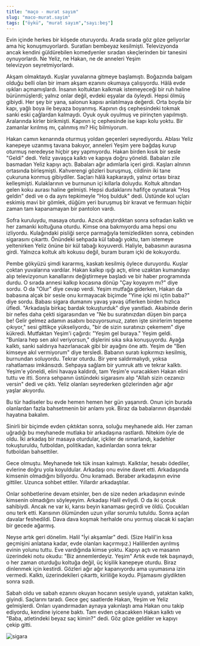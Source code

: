 ```yaml
---
title: "maço - murat sayım"
slug: "maco-murat.sayim"
tags: ["öykü", "murat sayım","sayı:beş"]
---
```



Evin içinde herkes bir köşede oturuyordu. Arada sırada göz göze
geliyorlar ama hiç konuşmuyorlardı. Suratları bembeyaz kesilmişti.
Televizyonda ancak kendini güldürebilen komedyenler sıradan skeçlerinden
bir tanesini oynuyorlardı. Ne Yeliz, ne Hakan, ne de anneleri Yeşim
televizyon seyretmiyorlardı.

Akşam olmaktaydı. Kuşlar yuvalarına gitmeye başlamıştı. Boğazında balgam
olduğu belli olan bir imam akşam ezanını okumaya çalışıyordu. Hâlâ evde
ışıkları açmamışlardı. İnsanın koltuktan kalkmak istemeyeceği bir ruh
haline bürünmüşlerdi; yalnız onlar değil, evdeki eşyalar da öyleydi.
Hepsi ölmüş gibiydi. Her şey bir yana, salonun kapısı anlatılmaya
değerdi. Orta boyda bir kapı, yağlı boya ile beyaza boyanmış. Kapının
dış cephesindeki tokmak sanki eski çağlardan kalmaydı. Oyuk oyuk oyulmuş
ve pirinçten yapılmıştı. Aralarında kirler birikmişti. Kapının iç
cephesinde ise kapı kolu yoktu. Bir zamanlar kırılmış mı, çalınmış mı?
Hiç bilmiyorum.

Hakan camın kenarında oturmuş yoldan geçenleri seyrediyordu. Ablası
Yeliz kanepeye uzanmış tavana bakıyor, anneleri Yeşim yere bağdaş kurup
oturmuş neredeyse hiçbir şey yapmıyordu. Hakan birden kısık bir sesle
"Geldi" dedi. Yeliz yavaşça kalktı ve kapıya doğru yöneldi. Babaları
zile basmadan Yeliz kapıyı açtı. Babaları ağır adımlarla içeri girdi.
Kaşları alnının ortasında birleşmişti. Kahverengi gözleri buruşmuş,
cildinin iki tane çukuruna konmuş gibiydiler. Saçları hâlâ kapkaraydı,
yalnız ortası biraz kelleşmişti. Kulaklarının ve burnunun içi kıllarla
doluydu. Koltuk altından gelen koku aurası haline gelmişti. Hepsi
dudaklarını hafifçe oynatarak "Hoş geldin" dedi ve o da aynı tepkimeyle
"Hoş bulduk" dedi. Üstünde kol uçları eskimiş mavi bir gömlek, düğüm
yeri buruşmuş bir kravat ve fermuarı hiçbir zaman tam kapanamayan bir
pantolon vardı.

Sofra kuruluydu, masaya oturdu. Azıcık atıştırdıktan sonra sofradan
kalktı ve her zamanki koltuğuna oturdu. Kimse ona bakmıyordu ama hepsi
onu izliyordu. Kulağındaki pisliği serçe parmağıyla temizledikten sonra,
cebinden sigarasını çıkarttı. Önündeki sehpada kül tabağı yoktu, tam
istemeye yeltenirken Yeliz önüne bir kül tabağı koyuverdi. Haliyle,
babasının aurasına girdi. Yalnızca koltuk altı kokusu değil, buram buram
içki de kokuyordu.

Pembe gökyüzü şimdi kararmış, kaskatı kesilmiş öylece duruyordu. Kuşlar
çoktan yuvalarına vardılar. Hakan kalkıp ışığı açtı, eline uzaktan
kumandayı alıp televizyonun kanallarını değiştirmeye başladı ve bir
haber programında durdu. O sırada annesi kalkıp kocasına dönüp "Çay
koyayım mı?" diye sordu. O da "Olur" diye cevap verdi. Yeşim mutfağa
giderken, Hakan da babasına alçak bir sesle onu kırmayacak biçimde "Yine
içki mi içtin baba?" diye sordu. Babası sigara dumanını yavaş yavaş
üflerken birden hızlıca üfledi. "Arkadaşla birkaç bardak tokuşturduk"
diye yanıtladı. Akabinde derin bir nefes daha çekti sigarasından ve "Ne
bu suratınızdan düşen bin parça be! Gelir gelmez adamın asabını
bozuyorsunuz, zaten işte sinirlerim tepeme çıkıyor," sesi gittikçe
yükseliyordu, "bir de sizin suratınızı çekemem" diye kükredi. Mutfaktan
Yeşim'i çağırdı: "Yeşim gel buraya." Yeşim geldi. "Bunlara hep sen akıl
veriyorsun," dişlerini sıka sıka konuşuyordu. Ayağa kalktı, sanki
saldırıya hazırlanacak gibi bir ayağını öne attı. Yeşim de "Ben kimseye
akıl vermiyorum" diye tersledi. Babanın suratı kıpkırmızı kesilmiş,
burnundan soluyordu. Tekrar oturdu. Bir yere saldırmalıydı, yoksa
rahatlaması imkânsızdı. Sehpaya sağlam bir yumruk attı ve tekrar kalktı.
Yeşim'e yöneldi, elini havaya kaldırdı, tam Yeşim'e vuracakken Hakan
elini tuttu ve itti. Sonra sehpanın üstündeki sigarasını alıp "Allah
sizin cezanızı versin" dedi ve çıktı. Yeliz olanları seyrederken
gözlerinden ağır ağır yaşlar akıyordu.

Bu tür hadiseler bu evde hemen hemen her gün yaşanırdı. Onun için burada
olanlardan fazla bahsetmenin bir anlamı yok. Biraz da babalarının
dışarıdaki hayatına bakalım.

Sinirli bir biçimde evden çıktıktan sonra, soluğu meyhanede aldı. Her
zaman uğradığı bu meyhanede mutlaka bir arkadaşına rastlardı. Nitekim
öyle de oldu. İki arkadaş bir masaya oturdular, içkiler de ısmarlandı,
kadehler tokuşturuldu, futboldan, politikadan, kadınlardan sonra tekrar
futboldan bahsettiler.

Gece olmuştu. Meyhanede tek tük insan kalmıştı. Kalktılar, hesabı
ödediler, evlerine doğru yola koyuldular. Arkadaşı onu evine davet etti.
Arkadaşında kimsenin olmadığını biliyordu. Onu kıramadı. Beraber
arkadaşının evine gittiler. Uzunca sohbet ettiler.
Yıllardır arkadaştılar.

Onlar sohbetlerine devam etsinler, ben de size neden arkadaşının evinde
kimsenin olmadığını söyleyeyim. Arkadaşı Halil evliydi. O da iki çocuk
sahibiydi. Ancak ne var ki, karısı beyin kanaması geçirdi ve öldü.
Çocukları onu terk etti. Karısının ölümünden uzun yıllar sorumlu
tutuldu. Sonra açılan davalar feshedildi. Dava dava koşmak herhalde onu
yormuş olacak ki saçları bir gecede ağarmış.

Neyse artık geri dönelim. Halil "İyi akşamlar" dedi. (Size Halil'in kısa
geçmişini anlatana kadar, evde olanları kaçırmışız.) Halillerden
ayrılmış evinin yolunu tuttu. Eve vardığında kimse yoktu. Kapıyı açtı ve
masanın üzerindeki notu okudu: "Biz annemlerdeyiz. Yeşim" Artık evde tek
başınaydı, o her zaman oturduğu koltuğa değil, üç kişilik kanepeye
oturdu. Biraz dinlenmek için kestirdi. Gözleri ağır ağır kapanıyordu ama
uyumasına izin vermedi. Kalktı, üzerindekileri çıkarttı, kirliliğe
koydu. Pijamasını giydikten sonra sızdı.

Sabah oldu ve sabah ezanını okuyan hocanın sesiyle uyandı, yataktan
kalktı, giyindi. Saçlarını taradı. Gece geç saatlerde Hakan, Yeşim ve
Yeliz gelmişlerdi. Onları uyandırmadan aynaya yakınlaştı ama Hakan onu
takip ediyordu, kendine iyicene baktı. Tam evden çıkacakken Hakan kalktı
ve "Baba, atletindeki beyaz saç kimin?" dedi. Göz göze geldiler ve
kapıyı çekip gitti.



![sigara](/img/ky05_15_maco.jpg)

